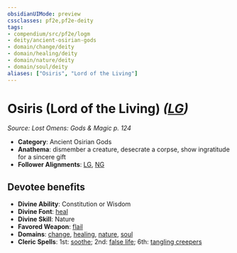 ```yaml
---
obsidianUIMode: preview
cssclasses: pf2e,pf2e-deity
tags:
- compendium/src/pf2e/logm
- deity/ancient-osirian-gods
- domain/change/deity
- domain/healing/deity
- domain/nature/deity
- domain/soul/deity
aliases: ["Osiris", "Lord of the Living"]
---
```

# Osiris (Lord of the Living) *([LG](rules/traits/lg-b1.md "Lawful Good Alignment Trait"))*  
*Source: Lost Omens: Gods & Magic p. 124*  

- **Category**: Ancient Osirian Gods
- **Anathema**: dismember a creature, desecrate a corpse, show ingratitude for a sincere gift
- **Follower Alignments**: [LG](rules/traits/lg-b1.md "Lawful Good Alignment Trait"), [NG](rules/traits/ng-b1.md "Neutral Good Alignment Trait")

## Devotee benefits

- **Divine Ability**: Constitution or Wisdom
- **Divine Font**: [heal](compendium/spells/heal.md)
- **Divine Skill**: Nature
- **Favored Weapon**: [flail](compendium/equipment/items/flail.md)
- **Domains**: [change](compendium/setting/domains.md#Change), [healing](compendium/setting/domains.md#Healing), [nature](compendium/setting/domains.md#Nature), [soul](compendium/setting/domains.md#Soul)
- **Cleric Spells**: 1st: [soothe](compendium/spells/soothe.md); 2nd: [false life](compendium/spells/false-life.md); 6th: [tangling creepers](compendium/spells/tangling-creepers.md)